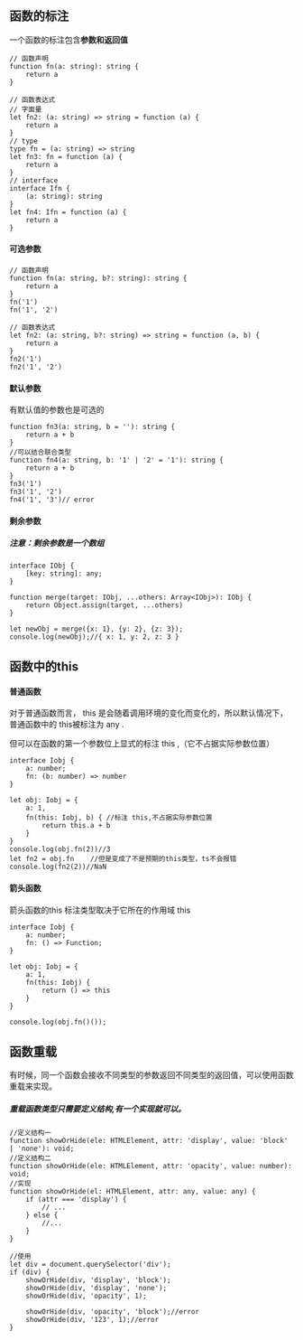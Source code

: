 ## 函数的标注

一个函数的标注包含**参数和返回值**

```tsx
// 函数声明
function fn(a: string): string {
    return a
}

// 函数表达式
// 字面量
let fn2: (a: string) => string = function (a) {
    return a
}
// type
type fn = (a: string) => string
let fn3: fn = function (a) {
    return a
}
// interface
interface Ifn {
    (a: string): string
}
let fn4: Ifn = function (a) {
    return a
}
```

#### 可选参数

```tsx
// 函数声明
function fn(a: string, b?: string): string {
    return a
}
fn('1')
fn('1', '2')

// 函数表达式
let fn2: (a: string, b?: string) => string = function (a, b) {
    return a
}
fn2('1')
fn2('1', '2')
```

#### 默认参数

有默认值的参数也是可选的

```tsx
function fn3(a: string, b = ''): string {
    return a + b
}
//可以结合联合类型
function fn4(a: string, b: '1' | '2' = '1'): string {
    return a + b
}
fn3('1')
fn3('1', '2')
fn4('1', '3')// error
```

#### 剩余参数

##### 注意：剩余参数是一个数组

```tsx
interface IObj {
    [key: string]: any;
}

function merge(target: IObj, ...others: Array<IObj>): IObj {
    return Object.assign(target, ...others)
}

let newObj = merge({x: 1}, {y: 2}, {z: 3});
console.log(newObj);//{ x: 1, y: 2, z: 3 }
```

## 函数中的this

#### 普通函数

对于普通函数而言， this 是会随着调用环境的变化而变化的，所以默认情况下，普通函数中的 this被标注为 any .

但可以在函数的第一个参数位上显式的标注 this ,（它不占据实际参数位置）

```tsx
interface Iobj {
    a: number;
    fn: (b: number) => number
}

let obj: Iobj = {
    a: 1,
    fn(this: Iobj, b) { //标注 this,不占据实际参数位置
        return this.a + b
    }
}
console.log(obj.fn(2))//3
let fn2 = obj.fn	//但是变成了不是预期的this类型，ts不会报错
console.log(fn2(2))//NaN 
```

#### 箭头函数

箭头函数的this 标注类型取决于它所在的作用域 this

```tsx
interface Iobj {
    a: number;
    fn: () => Function;
}

let obj: Iobj = {
    a: 1,
    fn(this: Iobj) {
        return () => this
    }
}

console.log(obj.fn()());
```

## 函数重载

有时候，同一个函数会接收不同类型的参数返回不同类型的返回值，可以使用函数重载来实现。

##### 重载函数类型只需要定义结构,有一个实现就可以。

```tsx
//定义结构一
function showOrHide(ele: HTMLElement, attr: 'display', value: 'block' | 'none'): void;
//定义结构二
function showOrHide(ele: HTMLElement, attr: 'opacity', value: number): void;
//实现
function showOrHide(el: HTMLElement, attr: any, value: any) {
    if (attr === 'display') {
        // ...
    } else {
        //...
    }
}

//使用
let div = document.querySelector('div');
if (div) {
    showOrHide(div, 'display', 'block');
    showOrHide(div, 'display', 'none');
    showOrHide(div, 'opacity', 1);

    showOrHide(div, 'opacity', 'block');//error
    showOrHide(div, '123', 1);//error
}
```